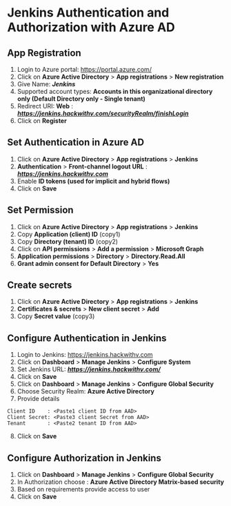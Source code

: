 # Jenkins Authentication and Authorization with Azure AD
## App Registration
1. Login to Azure portal: https://portal.azure.com/
2. Click on **Azure Active Directory** > **App registrations** > **New registration**
3. Give Name: **_Jenkins_**
4. Supported account types: **Accounts in this organizational directory only (Default Directory only - Single tenant)**
5. Redirect URI: **Web** : **_https://jenkins.hackwithv.com/securityRealm/finishLogin_** 
6. Click on **Register**

## Set Authentication in Azure AD
1. Click on **Azure Active Directory** > **App registrations** > **Jenkins**
2. **Authentication** > **Front-channel logout URL** : **_https://jenkins.hackwithv.com_**
3. Enable **ID tokens (used for implicit and hybrid flows)**
4. Click on **Save**

## Set Permission
1. Click on **Azure Active Directory** > **App registrations** > **Jenkins**
2. Copy **Application (client) ID** (copy1)
3. Copy **Directory (tenant) ID** (copy2)
4. Click on **API permissions** > **Add a permission** > **Microsoft Graph**
5.  **Application permissions** > **Directory** > **Directory.Read.All**
6.  **Grant admin consent for Default Directory** > **Yes**

## Create secrets
1. Click on **Azure Active Directory** > **App registrations** > **Jenkins** 
2.  **Certificates & secrets** > **New client secret** > **Add**
3. Copy **Secret value** (copy3)


## Configure Authentication in Jenkins
1. Login to Jenkins: https://jenkins.hackwithv.com
2. Click on **Dashboard** > **Manage Jenkins** > **Configure System**
3. Set Jenkins URL: **_https://jenkins.hackwithv.com/_** 
4. Click on **Save**
5. Click on **Dashboard** > **Manage Jenkins** > **Configure Global Security**
6. Choose Security Realm: **Azure Active Directory**
7. Provide details
```
Client ID    : <Paste1 client ID from AAD>
Client Secret: <Paste3 client Secret from AAD>
Tenant       : <Paste2 tenant ID from AAD>
```
8. Click on **Save**

## Configure Authorization in Jenkins
1. Click on **Dashboard** > **Manage Jenkins** > **Configure Global Security**
2. In Authorization choose : **Azure Active Directory Matrix-based security**
3. Based on requirements provide access to user
4. Click on **Save**